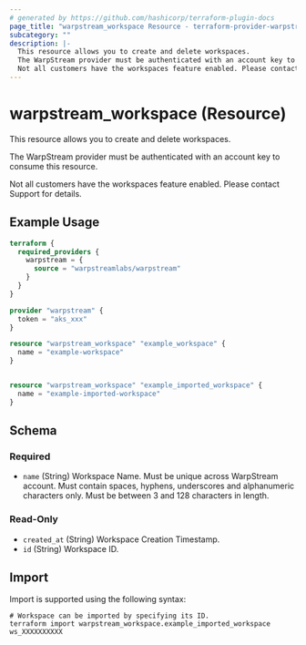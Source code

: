 ```yaml
---
# generated by https://github.com/hashicorp/terraform-plugin-docs
page_title: "warpstream_workspace Resource - terraform-provider-warpstream"
subcategory: ""
description: |-
  This resource allows you to create and delete workspaces.
  The WarpStream provider must be authenticated with an account key to consume this resource.
  Not all customers have the workspaces feature enabled. Please contact Support for details.
---
```


# warpstream_workspace (Resource)

This resource allows you to create and delete workspaces.

The WarpStream provider must be authenticated with an account key to consume this resource.

Not all customers have the workspaces feature enabled. Please contact Support for details.

## Example Usage

```terraform
terraform {
  required_providers {
    warpstream = {
      source = "warpstreamlabs/warpstream"
    }
  }
}

provider "warpstream" {
  token = "aks_xxx"
}

resource "warpstream_workspace" "example_workspace" {
  name = "example-workspace"
}


resource "warpstream_workspace" "example_imported_workspace" {
  name = "example-imported-workspace"
}
```

<!-- schema generated by tfplugindocs -->
## Schema

### Required

- `name` (String) Workspace Name. Must be unique across WarpStream account. Must contain spaces, hyphens, underscores and alphanumeric characters only. Must be between 3 and 128 characters in length.

### Read-Only

- `created_at` (String) Workspace Creation Timestamp.
- `id` (String) Workspace ID.

## Import

Import is supported using the following syntax:

```shell
# Workspace can be imported by specifying its ID.
terraform import warpstream_workspace.example_imported_workspace ws_XXXXXXXXXX
```
